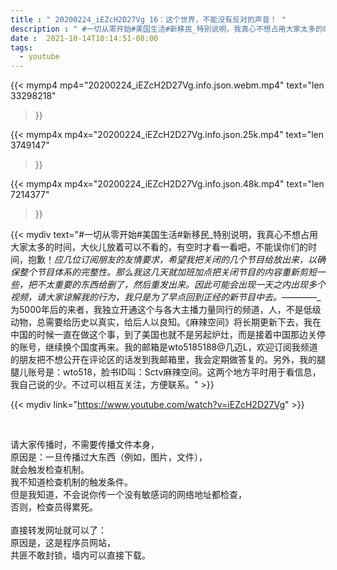 ```yaml
---
title : " 20200224_iEZcH2D27Vg 16：这个世界，不能没有反对的声音！ "
description : " #一切从零开始#美国生活#新移民_特别说明，我真心不想占用大家太多的时间，大伙儿放着可以不看的，有空时才看一看吧，不能误你们的时间，抱歉！_应几位订阅朋友的友情要求，希望我把关闭的几个节目给放出来，以确保整个节目体系的完整性。那么我这几天就加班加点把关闭节目的内容重新剪短一些，把不太重要的东西给删了，然后重发出来。因此可能会出现一天之内出现多个视频，请大家谅解我的行为，我只是为了早点回到正经的新节目中去。_————_为5000年后的来者，我独立开通这个与各大主播力量同行的频道，人，不是低级动物，总需要给历史以真实，给后人以良知。《麻辣空间》将长期更新下去，我在中国的时候一直在做这个事，到了美国也就不是另起炉灶，而是接着中国那边关停的账号，继续换个国度再来。我的邮箱是wto5185188@几迈L，欢迎订阅我频道的朋友把不想公开在评论区的话发到我邮箱里，我会定期做答复的。另外，我的腿腿儿账号是：wto518，脸书ID叫：Sctv麻辣空间。这两个地方平时用于看信息，我自己说的少。不过可以相互关注，方便联系。 "
date :  2021-10-14T10:14:51-08:00
tags:
  - youtube
---
```


{{< mymp4 mp4="20200224_iEZcH2D27Vg.info.json.webm.mp4" 
text="len 33298218"
>}}

{{< mymp4x  mp4x="20200224_iEZcH2D27Vg.info.json.25k.mp4"
text="len 3749147"
>}}

{{< mymp4x  mp4x="20200224_iEZcH2D27Vg.info.json.48k.mp4"
text="len 7214377"
>}}


{{< mydiv text="#一切从零开始#美国生活#新移民_特别说明，我真心不想占用大家太多的时间，大伙儿放着可以不看的，有空时才看一看吧，不能误你们的时间，抱歉！_应几位订阅朋友的友情要求，希望我把关闭的几个节目给放出来，以确保整个节目体系的完整性。那么我这几天就加班加点把关闭节目的内容重新剪短一些，把不太重要的东西给删了，然后重发出来。因此可能会出现一天之内出现多个视频，请大家谅解我的行为，我只是为了早点回到正经的新节目中去。_————_为5000年后的来者，我独立开通这个与各大主播力量同行的频道，人，不是低级动物，总需要给历史以真实，给后人以良知。《麻辣空间》将长期更新下去，我在中国的时候一直在做这个事，到了美国也就不是另起炉灶，而是接着中国那边关停的账号，继续换个国度再来。我的邮箱是wto5185188@几迈L，欢迎订阅我频道的朋友把不想公开在评论区的话发到我邮箱里，我会定期做答复的。另外，我的腿腿儿账号是：wto518，脸书ID叫：Sctv麻辣空间。这两个地方平时用于看信息，我自己说的少。不过可以相互关注，方便联系。" >}}
<br>

{{< mydiv link="https://www.youtube.com/watch?v=iEZcH2D27Vg" >}}


<br>

请大家传播时，不需要传播文件本身，<br>
原因是：一旦传播过大东西（例如，图片，文件），<br>
就会触发检查机制。<br>
我不知道检查机制的触发条件。<br>
但是我知道，不会说你传一个没有敏感词的网络地址都检查，<br>
否则，检查员得累死。<br><br>
直接转发网址就可以了：<br>
原因是，这是程序员网站，<br>
共匪不敢封锁，墙内可以直接下载。


